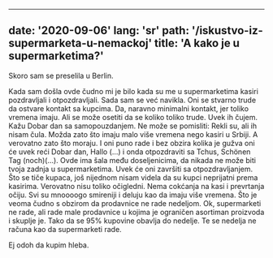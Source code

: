 ---
date: '2020-09-06'
lang: 'sr'
path: '/iskustvo-iz-supermarketa-u-nemackoj'
title: 'A kako je u supermarketima?'
------
Skoro sam se preselila u Berlin.

Kada sam došla ovde čudno mi je bilo kada su me u supermarketima kasiri pozdravljali i otpozdravljali. Sada sam se već navikla.
Oni se stvarno trude da ostvare kontakt sa kupcima. Da, naravno minimalni kontakt, jer toliko vremena imaju. Ali se može osetiti da se koliko toliko trude.
Uvek ih čujem. Kažu Dobar dan sa samopouzdanjem. Ne može se pomisliti: Rekli su, ali ih nisam čula. Možda zato što imaju malo više vremena nego kasiri u Srbiji. A verovatno zato što moraju.
I oni puno rade i bez obzira kolika je gužva oni će uvek reći Dobar dan, Hallo (...) i onda otpozdraviti sa Tchus, Schönen Tag (noch)(...).
Ovde ima šala među doseljenicima, da nikada ne može biti tvoja zadnja u supermarketima. Uvek će oni završiti sa otpozdravljanjem.
Što se tiče kupaca, još nijednom nisam videla da su kupci neprijatni prema kasirima. Verovatno nisu toliko očigledni. Nema cokćanja na kasi i prevrtanja očiju. Svi su mnoooogo smireniji i deluju kao da imaju više vremena.
Što je veoma čudno s obzirom da prodavnice ne rade nedeljom.
Ok, supermarketi ne rade, ali rade male prodavnice u kojima je ograničen asortiman proizvoda i skuplje je. Tako da se 95% kupovine obavlja do nedelje. Te se nedelja ne računa kao da supermarketi rade.

Ej odoh da kupim hleba.
